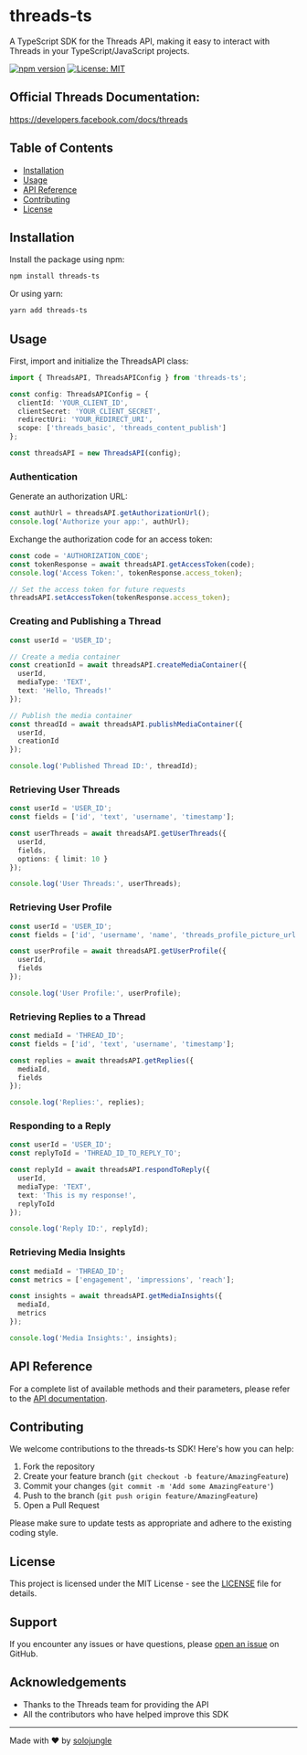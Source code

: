 # threads-ts

A TypeScript SDK for the Threads API, making it easy to interact with Threads in your TypeScript/JavaScript projects.

[![npm version](https://badge.fury.io/js/threads-ts.svg)](https://badge.fury.io/js/threads-ts)
[![License: MIT](https://img.shields.io/badge/License-MIT-yellow.svg)](https://opensource.org/licenses/MIT)

## Official Threads Documentation:
https://developers.facebook.com/docs/threads

## Table of Contents

- [Installation](#installation)
- [Usage](#usage)
- [API Reference](#api-reference)
- [Contributing](#contributing)
- [License](#license)

## Installation

Install the package using npm:

```bash
npm install threads-ts
```

Or using yarn:

```bash
yarn add threads-ts
```

## Usage

First, import and initialize the ThreadsAPI class:

```typescript
import { ThreadsAPI, ThreadsAPIConfig } from 'threads-ts';

const config: ThreadsAPIConfig = {
  clientId: 'YOUR_CLIENT_ID',
  clientSecret: 'YOUR_CLIENT_SECRET',
  redirectUri: 'YOUR_REDIRECT_URI',
  scope: ['threads_basic', 'threads_content_publish']
};

const threadsAPI = new ThreadsAPI(config);
```

### Authentication

Generate an authorization URL:

```typescript
const authUrl = threadsAPI.getAuthorizationUrl();
console.log('Authorize your app:', authUrl);
```

Exchange the authorization code for an access token:

```typescript
const code = 'AUTHORIZATION_CODE';
const tokenResponse = await threadsAPI.getAccessToken(code);
console.log('Access Token:', tokenResponse.access_token);

// Set the access token for future requests
threadsAPI.setAccessToken(tokenResponse.access_token);
```

### Creating and Publishing a Thread

```typescript
const userId = 'USER_ID';

// Create a media container
const creationId = await threadsAPI.createMediaContainer({
  userId,
  mediaType: 'TEXT',
  text: 'Hello, Threads!'
});

// Publish the media container
const threadId = await threadsAPI.publishMediaContainer({
  userId,
  creationId
});

console.log('Published Thread ID:', threadId);
```

### Retrieving User Threads

```typescript
const userId = 'USER_ID';
const fields = ['id', 'text', 'username', 'timestamp'];

const userThreads = await threadsAPI.getUserThreads({
  userId,
  fields,
  options: { limit: 10 }
});

console.log('User Threads:', userThreads);
```

### Retrieving User Profile

```typescript
const userId = 'USER_ID';
const fields = ['id', 'username', 'name', 'threads_profile_picture_url'];

const userProfile = await threadsAPI.getUserProfile({
  userId,
  fields
});

console.log('User Profile:', userProfile);
```

### Retrieving Replies to a Thread

```typescript
const mediaId = 'THREAD_ID';
const fields = ['id', 'text', 'username', 'timestamp'];

const replies = await threadsAPI.getReplies({
  mediaId,
  fields
});

console.log('Replies:', replies);
```

### Responding to a Reply

```typescript
const userId = 'USER_ID';
const replyToId = 'THREAD_ID_TO_REPLY_TO';

const replyId = await threadsAPI.respondToReply({
  userId,
  mediaType: 'TEXT',
  text: 'This is my response!',
  replyToId
});

console.log('Reply ID:', replyId);
```

### Retrieving Media Insights

```typescript
const mediaId = 'THREAD_ID';
const metrics = ['engagement', 'impressions', 'reach'];

const insights = await threadsAPI.getMediaInsights({
  mediaId,
  metrics
});

console.log('Media Insights:', insights);
```

## API Reference

For a complete list of available methods and their parameters, please refer to the [API documentation](https://github.com/solojungle/threads-ts/blob/main/API.md).

## Contributing

We welcome contributions to the threads-ts SDK! Here's how you can help:

1. Fork the repository
2. Create your feature branch (`git checkout -b feature/AmazingFeature`)
3. Commit your changes (`git commit -m 'Add some AmazingFeature'`)
4. Push to the branch (`git push origin feature/AmazingFeature`)
5. Open a Pull Request

Please make sure to update tests as appropriate and adhere to the existing coding style.

## License

This project is licensed under the MIT License - see the [LICENSE](LICENSE) file for details.

## Support

If you encounter any issues or have questions, please [open an issue](https://github.com/solojungle/threads-ts/issues) on GitHub.

## Acknowledgements

- Thanks to the Threads team for providing the API
- All the contributors who have helped improve this SDK

---

Made with ❤️ by [solojungle](https://github.com/solojungle)